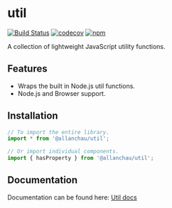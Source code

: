 # util

[![Build Status](https://travis-ci.org/allanchau/node-util.svg?branch=master)](https://travis-ci.org/allanchau/node-util)
[![codecov](https://codecov.io/gh/allanchau/node-util/branch/master/graph/badge.svg)](https://codecov.io/gh/allanchau/node-util)
[![npm](https://img.shields.io/npm/v/@allanchau/util.svg)](https://www.npmjs.com/package/@allanchau/util)

A collection of lightweight JavaScript utility functions.

## Features

- Wraps the built in Node.js util functions.
- Node.js and Browser support.

## Installation

```javascript
// To import the entire library.
import * from '@allanchau/util';

// Or import individual components.
import { hasProperty } from '@allanchau/util';
```

## Documentation

Documentation can be found here: [Util docs](http://allanchau.github.io/node-util)
